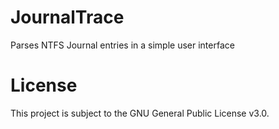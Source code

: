 # JournalTrace

Parses NTFS Journal entries in a simple user interface

# License

This project is subject to the GNU General Public License v3.0.
